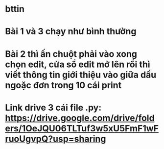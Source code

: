 # bttin
# Bài 1 và 3 chạy như bình thường
# Bài 2 thì ấn chuột phải vào xong chọn edit, cửa sổ edit mở lên rồi thì viết thông tin giới thiệu vào giữa dấu ngoặc đơn trong 10 cái print 
# Link drive 3 cái file .py: https://drive.google.com/drive/folders/1OeJQU06TLTuf3w5xU5FmF1wFruoUgvpQ?usp=sharing
